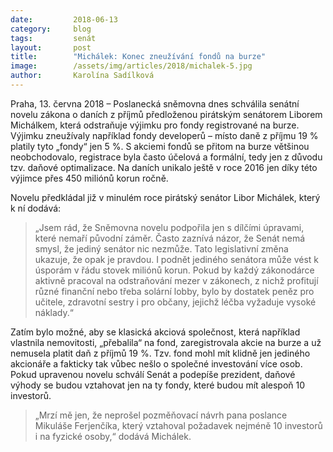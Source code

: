 ```yaml
---
date:         2018-06-13
category:     blog
tags:         senát
layout:       post
title:        "Michálek: Konec zneužívání fondů na burze"
image:        /assets/img/articles/2018/michalek-5.jpg
author:       Karolína Sadílková
---
```


Praha, 13. června 2018 – Poslanecká sněmovna dnes schválila senátní novelu zákona o daních z příjmů předloženou pirátským senátorem Liborem Michálkem, která odstraňuje výjimku pro fondy registrované na burze. Výjimku zneužívaly například fondy developerů –  místo daně z příjmu 19 % platily tyto „fondy“ jen 5 %. S akciemi fondů se přitom na burze většinou neobchodovalo, registrace byla často účelová a formální, tedy jen z důvodu tzv. daňové optimalizace. Na daních unikalo ještě v roce 2016 jen díky této výjimce přes 450 miliónů korun ročně.  

Novelu předkládal již v minulém roce pirátský senátor Libor Michálek, který k ní dodává: 

> „Jsem rád, že Sněmovna novelu podpořila jen s dílčími úpravami, které nemaří původní záměr. Často zaznívá názor, že Senát nemá smysl, že jediný senátor nic nezmůže. Tato legislativní změna ukazuje, že opak je pravdou. I podnět jediného senátora může vést k úsporám v řádu stovek miliónů korun. Pokud by každý zákonodárce aktivně pracoval na odstraňování mezer v zákonech, z nichž profitují různé finanční nebo třeba solární lobby, bylo by dostatek peněz pro učitele, zdravotní sestry i pro občany, jejichž léčba vyžaduje vysoké náklady.“

Zatím bylo možné, aby se klasická akciová společnost, která například vlastnila nemovitosti, „přebalila“ na fond, zaregistrovala akcie na burze a už nemusela platit daň z příjmů 19 %. Tzv. fond mohl mít klidně jen jediného akcionáře a fakticky tak vůbec nešlo o společné investování více osob. Pokud upravenou novelu schválí Senát a podepíše prezident, daňové výhody se budou vztahovat jen na ty fondy, které budou mít alespoň 10 investorů.

> „Mrzí mě jen, že neprošel pozměňovací návrh pana poslance Mikuláše Ferjenčíka, který vztahoval požadavek nejméně 10 investorů i na fyzické osoby,“ dodává Michálek.
